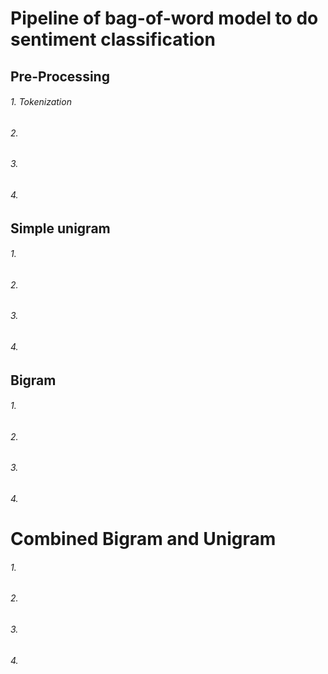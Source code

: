 # Pipeline of bag-of-word model to do sentiment classification

## Pre-Processing
###### 1. Tokenization
###### 2. 
###### 3.
###### 4.

## Simple unigram 
###### 1.
###### 2.
###### 3.
###### 4.

## Bigram
###### 1.
###### 2.
###### 3.
###### 4.

# Combined Bigram and Unigram
###### 1.
###### 2.
###### 3.
###### 4.
